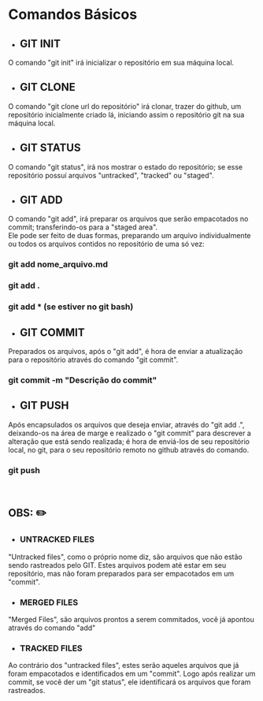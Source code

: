 # Comandos Básicos

 - ## GIT INIT
O comando "git init" irá inicializar o repositório em sua máquina local.

- ## GIT CLONE
O comando "git clone url do repositório"  irá clonar, trazer do github, um repositório inicialmente criado lá, iniciando assim o repositório git na sua máquina local.

 - ## GIT STATUS
O comando "git status", irá nos mostrar o estado do repositório; se esse repositório possuí arquivos "untracked", "tracked" ou "staged".

 - ## GIT ADD
 O comando "git add", irá preparar os arquivos que serão empacotados no commit; transferindo-os para a "staged area".<br>
 Ele pode ser feito de duas formas, preparando um arquivo individualmente ou todos os arquivos contidos no repositório de uma só vez:
 ### git add nome_arquivo.md
 ### git add .
 ### git add * (se estiver no git bash)

 - ## GIT COMMIT
 Preparados os arquivos, após o "git add", é hora de enviar a atualização para o repositório através do comando "git commit".<br>
 ### git commit -m "Descrição do commit"<br>

 - ## GIT PUSH
 Após encapsulados os arquivos que deseja enviar, através do "git add .", deixando-os na área de marge e realizado o "git commit" para descrever a alteração que está sendo realizada; é hora de enviá-los de seu repositório local, no git, para o seu repositório remoto no github através do comando.

 ### git push
<br>

## OBS: ✏️ </h2>

 - ### UNTRACKED FILES
"Untracked files", como o próprio nome diz, são arquivos que não estão sendo rastreados pelo GIT. Estes arquivos podem até estar em seu repositório, mas não foram preparados para ser empacotados em um "commit".

 - ### MERGED FILES
"Merged Files", são arquivos prontos a serem commitados, você já apontou através do comando "add"

- ### TRACKED FILES
Ao contrário dos "untracked files", estes serão aqueles arquivos que já foram empacotados e identificados em um "commit". Logo após realizar um commit, se você der um "git status", ele identificará os arquivos que foram rastreados.

